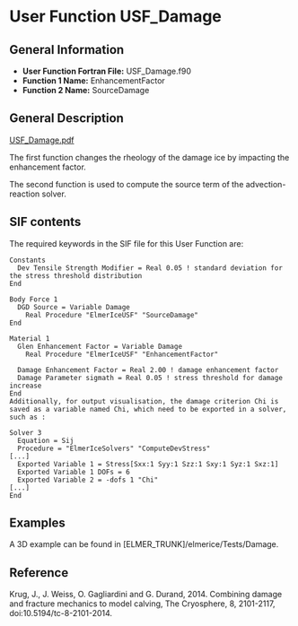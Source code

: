 # User Function USF_Damage
## General Information
- **User Function Fortran File:** USF_Damage.f90
- **Function 1 Name:** EnhancementFactor
- **Function 2 Name:** SourceDamage

## General Description
[USF_Damage.pdf](./usf_damage.pdf)

The first function changes the rheology of the damage ice by impacting the enhancement factor.

The second function is used to compute the source term of the advection-reaction solver.

## SIF contents
The required keywords in the SIF file for this User Function are:

```
Constants
  Dev Tensile Strength Modifier = Real 0.05 ! standard deviation for the stress threshold distribution
End

Body Force 1
  DGD Source = Variable Damage
    Real Procedure "ElmerIceUSF" "SourceDamage"
End

Material 1
  Glen Enhancement Factor = Variable Damage
    Real Procedure "ElmerIceUSF" "EnhancementFactor" 
    
  Damage Enhancement Factor = Real 2.00 ! damage enhancement factor
  Damage Parameter sigmath = Real 0.05 ! stress threshold for damage increase
End
Additionally, for output visualisation, the damage criterion Chi is saved as a variable named Chi, which need to be exported in a solver, such as :

Solver 3
  Equation = Sij
  Procedure = "ElmerIceSolvers" "ComputeDevStress"
[...]
  Exported Variable 1 = Stress[Sxx:1 Syy:1 Szz:1 Sxy:1 Syz:1 Sxz:1]
  Exported Variable 1 DOFs = 6
  Exported Variable 2 = -dofs 1 "Chi"
[...]
End
```

## Examples
A 3D example can be found in [ELMER_TRUNK]/elmerice/Tests/Damage.

## Reference
Krug, J., J. Weiss, O. Gagliardini and G. Durand, 2014. Combining damage and fracture mechanics to model calving, The Cryosphere, 8, 2101-2117, doi:10.5194/tc-8-2101-2014.
